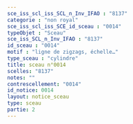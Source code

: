 ```yaml
---
sce_iss_scl_iss_SCL_n_Inv_IFAO : "8137"
categorie : "non royal"
sce_iss_scl_iss_SCE_id_sceau : "0014"
typeObjet : "Sceau"
sce_iss_SCL_n_Inv_IFAO : "8137"
id_sceau : "0014"
motif : "ligne de zigzags, échelle…"
type_sceau : "cylindre"
title: sceau n°0014
scelles: "8137"
notes: ""
contrescellement: "0014"
id_notice: 0014
layout: notice_sceau
type: sceau
partie: 2
---
```

